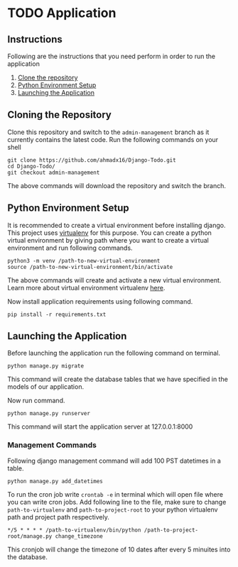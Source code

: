 # TODO Application

## Instructions

Following are the instructions that you need perform in order to run the application

1. [Clone the repository](#cloning-the-repository)
1. [Python Environment Setup](#python-environment-setup)
1. [Launching the Application](#launching-the-application)

## Cloning the Repository


Clone this repository and switch to the `admin-management` branch as it currently contains the latest code. Run the following commands on your shell


``` shell
git clone https://github.com/ahmadx16/Django-Todo.git
cd Django-Todo/
git checkout admin-management
```

The above commands will download the repository and switch the branch.

## Python Environment Setup

It is recommended to create a virtual environment before installing django. This project uses [virtualenv](https://pypi.org/project/virtualenv/) for this purpose. You can create a python virtual environment by giving path where you want to create a virtual environment and run following commands.

``` shell
python3 -m venv /path-to-new-virtual-environment
source /path-to-new-virtual-environment/bin/activate
```
The above commands will create and activate a new virtual environment. Learn more about virtual environment virtualenv [here](https://pypi.org/project/virtualenv/).

Now install application requirements using following command.

``` shell
pip install -r requirements.txt
```

## Launching the Application

Before launching the application run the following command on terminal.

``` shell
python manage.py migrate
```

This command will create the database tables that we have specified in the models of our application.

Now run command.

``` shell
python manage.py runserver
```

This command will start the application server at 127.0.0.1:8000

### Management Commands
Following django management command will add 100 PST datetimes in a table.
```shell
python manage.py add_datetimes
```

To run the cron job write `crontab -e` in terminal which will open file where you can write cron jobs. Add following line to the file, make sure to change `path-to-virtualenv` and `path-to-project-root` to your python virtualenv path and project path respectively. 
```shell
*/5 * * * * /path-to-virtualenv/bin/python /path-to-project-root/manage.py change_timezone
```
This cronjob will change the timezone of 10 dates after every 5 minuites into the database.